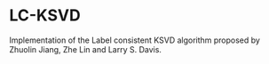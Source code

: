 # LC-KSVD
Implementation of the Label consistent KSVD algorithm proposed by Zhuolin Jiang, Zhe Lin and Larry S. Davis.
